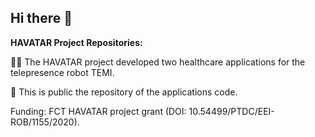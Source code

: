 ## Hi there 👋


**HAVATAR Project Repositories:**

🙋‍♀️ The HAVATAR project developed two healthcare applications for the telepresence robot TEMI.

🌈 This is public the repository of the applications code.

Funding: FCT HAVATAR project grant (DOI: 10.54499/PTDC/EEI-ROB/1155/2020).
